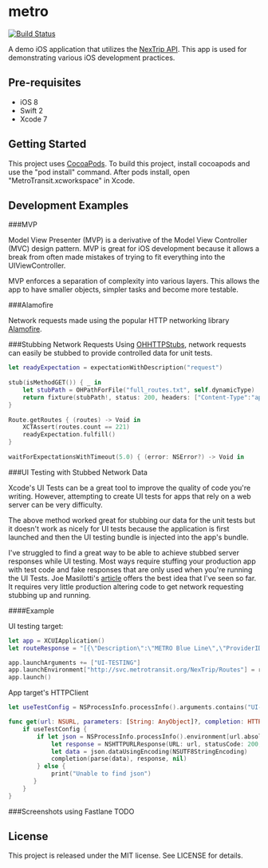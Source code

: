 # metro

[![Build Status](https://travis-ci.org/steveholt55/metro.svg)](https://travis-ci.org/steveholt55/metro)

A demo iOS application that utilizes the [NexTrip API][1]. This app is used for demonstrating various iOS development practices.

Pre-requisites
--------------

- iOS 8
- Swift 2
- Xcode 7

Getting Started
---------------

This project uses [CocoaPods][2]. To build this project, install cocoapods and use the
"pod install" command. After pods install, open "MetroTransit.xcworkspace" in Xcode.

Development Examples
--------------

###MVP

Model View Presenter (MVP) is a derivative of the Model View Controller (MVC) design pattern. MVP is great for iOS development because it allows a break from often made mistakes of trying to fit everything into the UIViewController.

MVP enforces a separation of complexity into various layers. This allows the app to have smaller objects, simpler tasks and become more testable.

###Alamofire

Network requests made using the popular HTTP networking library [Alamofire][3].

###Stubbing Network Requests
Using [OHHTTPStubs][4], network requests can easily be stubbed to provide controlled data for unit tests.

```swift
let readyExpectation = expectationWithDescription("request")
        
stub(isMethodGET()) { _ in
    let stubPath = OHPathForFile("full_routes.txt", self.dynamicType)
    return fixture(stubPath!, status: 200, headers: ["Content-Type":"application/json"])
}
    
Route.getRoutes { (routes) -> Void in
    XCTAssert(routes.count == 221)
    readyExpectation.fulfill()
}
    
waitForExpectationsWithTimeout(5.0) { (error: NSError?) -> Void in
```
###UI Testing with Stubbed Network Data

Xcode's UI Tests can be a great tool to improve the quality of code you're writing. However, attempting to create UI tests for apps that rely on a web server can be very difficulty. 

The above method worked great for stubbing our data for the unit tests but it doesn't work as nicely for UI tests because the application is first launched and then the UI testing bundle is injected into the app's bundle.

I've struggled to find a great way to be able to achieve stubbed server responses while UI testing.  Most ways require stuffing your production app with test code and fake responses that are only used when you're running the UI Tests. Joe Masilotti's [article][5] offers the best idea that I've seen so far.  It requires very little production altering code to get network requesting stubbing up and running.

####Example


UI testing target:

```swift
let app = XCUIApplication()
let routeResponse = "[{\"Description\":\"METRO Blue Line\",\"ProviderID\":\"8\"}]"

app.launchArguments += ["UI-TESTING"]        
app.launchEnvironment["http://svc.metrotransit.org/NexTrip/Routes"] = routeResponse
app.launch()
```
App target's HTTPClient

```swift
let useTestConfig = NSProcessInfo.processInfo().arguments.contains("UI-TESTING")

func get(url: NSURL, parameters: [String: AnyObject]?, completion: HTTPResult) {
	if useTestConfig {
		if let json = NSProcessInfo.processInfo().environment[url.absoluteString] {
			let response = NSHTTPURLResponse(URL: url, statusCode: 200, HTTPVersion: nil, headerFields: nil)
	      	let data = json.dataUsingEncoding(NSUTF8StringEncoding)
	      	completion(parse(data), response, nil)
	   	} else {
			print("Unable to find json")
	   }
	}
}
```
###Screenshots using Fastlane
TODO

License
---------------
This project is released under the MIT license. See LICENSE for details.


[1]: http://svc.metrotransit.org/
[2]: http://cocoapods.org/
[3]: https://github.com/Alamofire/Alamofire
[4]: https://github.com/AliSoftware/OHHTTPStubs
[5]: http://masilotti.com/testing-nsurlsession/